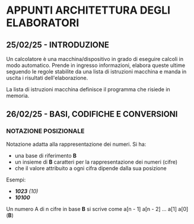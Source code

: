 # APPUNTI ARCHITETTURA DEGLI ELABORATORI

## 25/02/25 - INTRODUZIONE

Un calcolatore è una macchina/dispositivo in grado di eseguire calcoli in modo automatico.
Prende in ingresso informazioni, elabora queste ultime seguendo le regole stabilite da una lista di istruzioni macchina e manda in uscita i risultati dell'elaborazione.

La lista di istruzioni macchina definisce il programma che risiede in memoria.

## 26/02/25 - BASI, CODIFICHE E CONVERSIONI

### NOTAZIONE POSIZIONALE

Notazione adatta alla rappresentazione dei numeri.
Si ha:

- una base di riferimento **B**
- un insieme di **B** caratteri per la rappresentazione dei numeri (cifre)
- che il valore attribuito a ogni cifra dipende dalla sua posizione

Esempi:

- ***1023** (10)*
- ***10100***

Un numero A di n cifre in base **B** si scrive come
a[n - 1] a[n - 2] ... a[1] a[0] (**B**)

